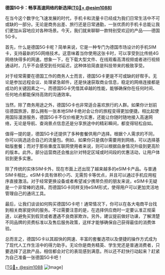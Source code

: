 **德国5G卡：畅享高速网络的新选择[[TG💪+ @esim1088](https://t.me/s/esim1088)]**

在当今这个数字化飞速发展的时代，手机卡和流量卡已经成为我们日常生活中不可或缺的一部分。无论是商务出差、旅行还是日常通勤，一张优质的手机卡总能让我们更加从容地应对各种场景。今天，我们就来聊聊一款特别受欢迎的产品——德国5G卡。

首先，什么是德国5G卡呢？简单来说，它是一种专门为德国市场设计的手机SIM卡，支持最新的5G网络技术。这意味着当你使用这张卡时，可以享受到比传统4G网络快得多的网速。想象一下，在下载大型文件、在线观看高清视频或者进行视频通话时，几乎不会感受到任何延迟，这种体验简直是科技带来的极致享受。

对于经常需要在德国工作的商务人士而言，德国5G卡更是不可或缺的好帮手。无论是参加远程会议、处理紧急邮件，还是快速获取商业信息，稳定的网络连接都是成功的关键因素之一。而德国5G卡凭借其卓越的性能，能够确保你在任何时间、任何地点都能保持高效的沟通效率。

当然，除了商务用途之外，德国5G卡也非常适合喜欢旅行的人群。如果你计划前往德国旅游，那么拥有一张本地SIM卡绝对会让你的旅程变得更加便捷。相比起使用国际漫游服务，德国5G卡不仅价格更为实惠，还能让你随时随地接入高速网络，无论是导航、查询景点信息还是分享旅途中的精彩瞬间，都变得轻松自如。

值得一提的是，德国5G卡还提供了多种套餐供用户选择。根据个人需求的不同，你可以挑选适合自己的流量包。例如，如果你只是偶尔需要用到网络，可以选择基础版套餐；而对于那些重度互联网使用者来说，则可以根据自身情况升级到更高阶的版本。此外，部分运营商还会推出针对特定区域或时间段的优惠活动，让用户体验到更多实惠。

除了传统的实体SIM卡外，现在市面上还出现了越来越多的eSIM卡产品。与普通SIM卡相比，eSIM卡具有体积小巧、无需剪卡等优点，并且可以通过手机应用程序直接激活。对于经常更换设备或者希望减少携带负担的朋友来说，eSIM卡无疑是一个非常棒的选择。而德国5G卡同样支持eSIM形式，使得用户可以更加灵活地管理自己的通讯工具。

最后，让我们谈谈如何购买德国5G卡吧！通常情况下，你可以在各大电商平台找到相关商家提供的服务。不过需要注意的是，在选择供应商时一定要认准正规渠道，以避免买到假货或者遭遇不良商家欺诈。另外，建议提前做好功课，了解清楚不同品牌的资费标准以及售后服务政策，这样才能够确保自己获得最佳的消费体验。

总而言之，德国5G卡以其超快的网速、丰富的套餐选项以及便捷的操作方式成为了现代人工作生活中的得力助手。无论你是商务精英、学生党还是普通消费者，只要选择了这款产品，相信都会对它的表现感到满意。所以还不赶快行动起来？赶紧为自己准备一张德国5G卡吧！

[[TG💪+ @esim1088](https://t.me/s/esim1088) ![Image](https://i.postimg.cc/4NQfJmqS/Snipaste-2025-05-13-00-14-12.png)]